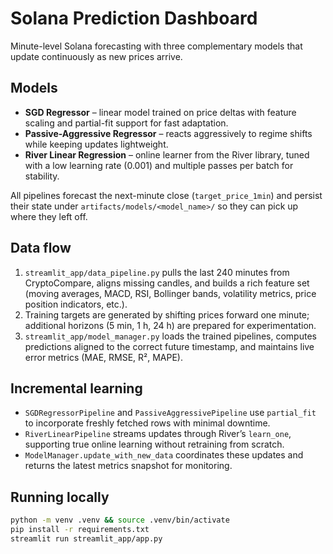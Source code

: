# Solana Prediction Dashboard

Minute-level Solana forecasting with three complementary models that update continuously as new prices arrive.

## Models

- **SGD Regressor** – linear model trained on price deltas with feature scaling and partial-fit support for fast adaptation.
- **Passive-Aggressive Regressor** – reacts aggressively to regime shifts while keeping updates lightweight.
- **River Linear Regression** – online learner from the River library, tuned with a low learning rate (0.001) and multiple passes per batch for stability.

All pipelines forecast the next-minute close (`target_price_1min`) and persist their state under `artifacts/models/<model_name>/` so they can pick up where they left off.

## Data flow

1. `streamlit_app/data_pipeline.py` pulls the last 240 minutes from CryptoCompare, aligns missing candles, and builds a rich feature set (moving averages, MACD, RSI, Bollinger bands, volatility metrics, price position indicators, etc.).
2. Training targets are generated by shifting prices forward one minute; additional horizons (5 min, 1 h, 24 h) are prepared for experimentation.
3. `streamlit_app/model_manager.py` loads the trained pipelines, computes predictions aligned to the correct future timestamp, and maintains live error metrics (MAE, RMSE, R², MAPE).

## Incremental learning

- `SGDRegressorPipeline` and `PassiveAggressivePipeline` use `partial_fit` to incorporate freshly fetched rows with minimal downtime.
- `RiverLinearPipeline` streams updates through River’s `learn_one`, supporting true online learning without retraining from scratch.
- `ModelManager.update_with_new_data` coordinates these updates and returns the latest metrics snapshot for monitoring.

## Running locally

```bash
python -m venv .venv && source .venv/bin/activate
pip install -r requirements.txt
streamlit run streamlit_app/app.py
```
